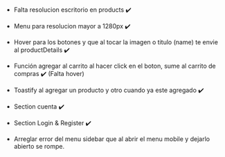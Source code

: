 - Falta resolucion escritorio en products ✔️

- Menu para resolucion mayor a 1280px ✔️

- Hover para los botones y que al tocar la imagen o titulo (name) te envie al productDetails ✔️

- Función agregar al carrito al hacer click en el boton, sume al carrito de compras ✔️ (Falta hover)

- Toastify al agregar un producto y otro cuando ya este agregado ✔️

- Section cuenta ✔️

- Section Login & Register ✔️

- Arreglar error del menu sidebar que al abrir el menu mobile y dejarlo abierto se rompe.
